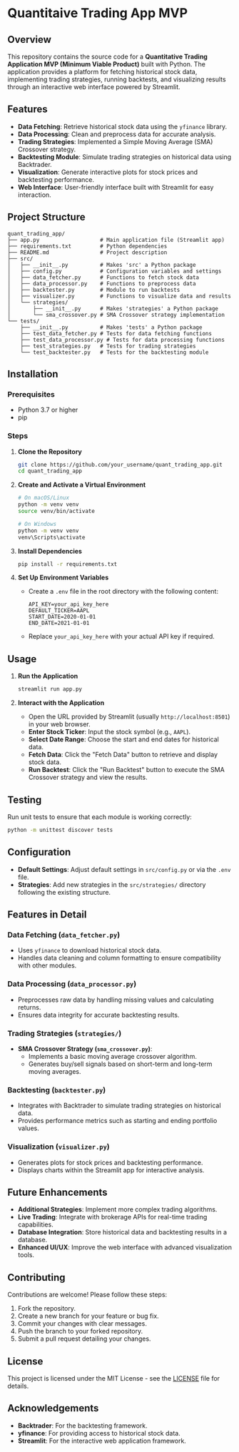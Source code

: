 # Quantitaive Trading App MVP

## Overview

This repository contains the source code for a **Quantitative Trading Application MVP (Minimum Viable Product)** built with Python. The application provides a platform for fetching historical stock data, implementing trading strategies, running backtests, and visualizing results through an interactive web interface powered by Streamlit.

## Features

- **Data Fetching**: Retrieve historical stock data using the `yfinance` library.
- **Data Processing**: Clean and preprocess data for accurate analysis.
- **Trading Strategies**: Implemented a Simple Moving Average (SMA) Crossover strategy.
- **Backtesting Module**: Simulate trading strategies on historical data using Backtrader.
- **Visualization**: Generate interactive plots for stock prices and backtesting performance.
- **Web Interface**: User-friendly interface built with Streamlit for easy interaction.

## Project Structure

```
quant_trading_app/
├── app.py                   # Main application file (Streamlit app)
├── requirements.txt         # Python dependencies
├── README.md                # Project description
├── src/
│   ├── __init__.py          # Makes 'src' a Python package
│   ├── config.py            # Configuration variables and settings
│   ├── data_fetcher.py      # Functions to fetch stock data
│   ├── data_processor.py    # Functions to preprocess data
│   ├── backtester.py        # Module to run backtests
│   ├── visualizer.py        # Functions to visualize data and results
│   └── strategies/
│       ├── __init__.py      # Makes 'strategies' a Python package
│       └── sma_crossover.py # SMA Crossover strategy implementation
└── tests/
    ├── __init__.py          # Makes 'tests' a Python package
    ├── test_data_fetcher.py # Tests for data fetching functions
    ├── test_data_processor.py # Tests for data processing functions
    ├── test_strategies.py   # Tests for trading strategies
    └── test_backtester.py   # Tests for the backtesting module
```

## Installation

### Prerequisites

- Python 3.7 or higher
- pip

### Steps

1. **Clone the Repository**

   ```bash
   git clone https://github.com/your_username/quant_trading_app.git
   cd quant_trading_app
   ```

2. **Create and Activate a Virtual Environment**

   ```bash
   # On macOS/Linux
   python -m venv venv
   source venv/bin/activate

   # On Windows
   python -m venv venv
   venv\Scripts\activate
   ```

3. **Install Dependencies**

   ```bash
   pip install -r requirements.txt
   ```

4. **Set Up Environment Variables**

   - Create a `.env` file in the root directory with the following content:

     ```
     API_KEY=your_api_key_here
     DEFAULT_TICKER=AAPL
     START_DATE=2020-01-01
     END_DATE=2021-01-01
     ```

   - Replace `your_api_key_here` with your actual API key if required.

## Usage

1. **Run the Application**

   ```bash
   streamlit run app.py
   ```

2. **Interact with the Application**

   - Open the URL provided by Streamlit (usually `http://localhost:8501`) in your web browser.
   - **Enter Stock Ticker**: Input the stock symbol (e.g., `AAPL`).
   - **Select Date Range**: Choose the start and end dates for historical data.
   - **Fetch Data**: Click the "Fetch Data" button to retrieve and display stock data.
   - **Run Backtest**: Click the "Run Backtest" button to execute the SMA Crossover strategy and view the results.

## Testing

Run unit tests to ensure that each module is working correctly:

```bash
python -m unittest discover tests
```

## Configuration

- **Default Settings**: Adjust default settings in `src/config.py` or via the `.env` file.
- **Strategies**: Add new strategies in the `src/strategies/` directory following the existing structure.

## Features in Detail

### Data Fetching (`data_fetcher.py`)

- Uses `yfinance` to download historical stock data.
- Handles data cleaning and column formatting to ensure compatibility with other modules.

### Data Processing (`data_processor.py`)

- Preprocesses raw data by handling missing values and calculating returns.
- Ensures data integrity for accurate backtesting results.

### Trading Strategies (`strategies/`)

- **SMA Crossover Strategy (`sma_crossover.py`)**:
  - Implements a basic moving average crossover algorithm.
  - Generates buy/sell signals based on short-term and long-term moving averages.

### Backtesting (`backtester.py`)

- Integrates with Backtrader to simulate trading strategies on historical data.
- Provides performance metrics such as starting and ending portfolio values.

### Visualization (`visualizer.py`)

- Generates plots for stock prices and backtesting performance.
- Displays charts within the Streamlit app for interactive analysis.

## Future Enhancements

- **Additional Strategies**: Implement more complex trading algorithms.
- **Live Trading**: Integrate with brokerage APIs for real-time trading capabilities.
- **Database Integration**: Store historical data and backtesting results in a database.
- **Enhanced UI/UX**: Improve the web interface with advanced visualization tools.

## Contributing

Contributions are welcome! Please follow these steps:

1. Fork the repository.
2. Create a new branch for your feature or bug fix.
3. Commit your changes with clear messages.
4. Push the branch to your forked repository.
5. Submit a pull request detailing your changes.

## License

This project is licensed under the MIT License - see the [LICENSE](LICENSE) file for details.

## Acknowledgements

- **Backtrader**: For the backtesting framework.
- **yfinance**: For providing access to historical stock data.
- **Streamlit**: For the interactive web application framework.

